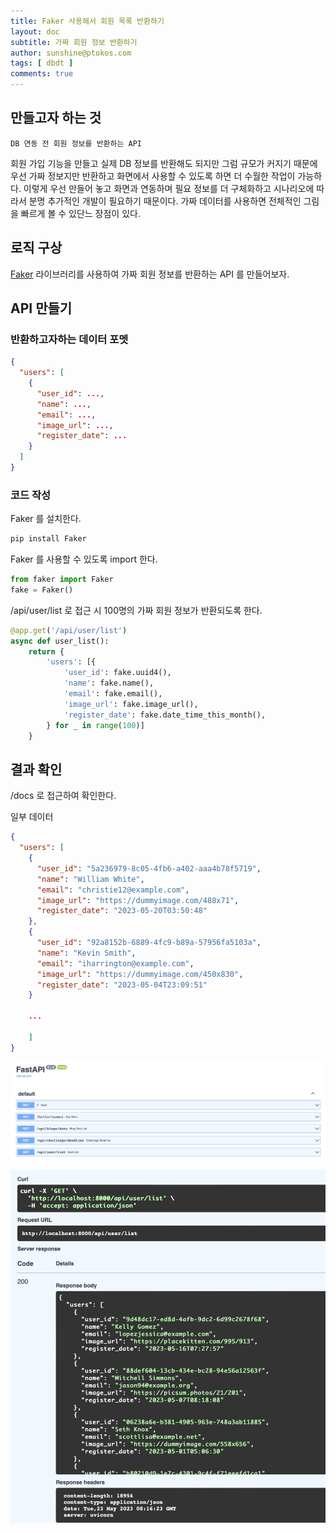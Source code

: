 ```yaml
---
title: Faker 사용해서 회원 목록 반환하기
layout: doc
subtitle: 가짜 회원 정보 반환하기
author: sunshine@ptokos.com
tags: [ dbdt ]
comments: true
---
```


## 만들고자 하는 것

`DB 연동 전 회원 정보를 반환하는 API`

회원 가입 기능을 만들고 실제 DB 정보를 반환해도 되지만 그럼 규모가 커지기 때문에 우선 가짜 정보지만 반환하고 화면에서 사용할 수 있도록 하면 더 수월한 작업이 가능하다.
이렇게 우선 만들어 놓고 화면과 연동하며 필요 정보를 더 구체화하고 시나리오에 따라서 분명 추가적인 개발이 필요하기 때문이다. 가짜 데이터를 사용하면 전체적인 그림을 빠르게 볼 수 있단느 장점이 있다.

## 로직 구상

[Faker](https://github.com/joke2k/faker) 라이브러리를 사용하여 가짜 회원 정보를 반환하는 API 를 만들어보자.

## API 만들기

### 반환하고자하는 데이터 포멧

```json
{
  "users": [
    {
      "user_id": ...,
      "name": ...,
      "email": ...,
      "image_url": ...,
      "register_date": ...
    }
  ]
}
```

### 코드 작성

Faker 를 설치한다.

```python
pip install Faker
```

Faker 를 사용할 수 있도록 import 한다.

```python
from faker import Faker
fake = Faker()
```

/api/user/list 로 접근 시 100명의 가짜 회원 정보가 반환되도록 한다.

```python
@app.get('/api/user/list')
async def user_list():
    return {
        'users': [{
            'user_id': fake.uuid4(),
            'name': fake.name(),
            'email': fake.email(),
            'image_url': fake.image_url(),
            'register_date': fake.date_time_this_month(),
        } for _ in range(100)]
    }
```

## 결과 확인

/docs 로 접근하여 확인한다.

일부 데이터
```json
{
  "users": [
    {
      "user_id": "5a236979-8c05-4fb6-a402-aaa4b78f5719",
      "name": "William White",
      "email": "christie12@example.com",
      "image_url": "https://dummyimage.com/488x71",
      "register_date": "2023-05-20T03:50:48"
    },
    {
      "user_id": "92a8152b-6889-4fc9-b89a-57956fa5103a",
      "name": "Kevin Smith",
      "email": "iharrington@example.com",
      "image_url": "https://dummyimage.com/450x830",
      "register_date": "2023-05-04T23:09:51"
    }
    
    ...
    
    ]
}
```

![6-1.png](/assets/img/dbdt/6-1.png)

![6-2.png](/assets/img/dbdt/6-2.png)


